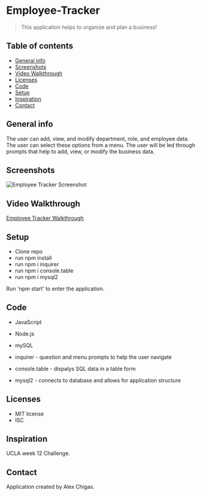 # Employee-Tracker
> This application helps to organize and plan a business!

## Table of contents
* [General info](#general-info)
* [Screenshots](#screenshots)
* [Video Walkthrough](#video_walkthrough)
* [Licenses](#licenses)
* [Code](#code)
* [Setup](#setup)
* [Inspiration](#inspiration)
* [Contact](#contact)

## General info
The user can add, view, and modify department, role, and employee data. The user can select these options from a menu. The user will be led through prompts that help to add, view, or modify the business data.

## Screenshots
![Employee Tracker Screenshot](./public/images/Note-taker.png)

## Video Walkthrough 
[Employee Tracker Walkthrough](https://damp-bastion-26381.herokuapp.com)

## Setup
* Clone repo
* run npm install
* run npm i inquirer
* run npm i console.table
* run npm i mysql2

Run 'npm start' to enter the application.

## Code
* JavaScript
* Node.js
* mySQL

* inquirer - question and menu prompts to help the user navigate
* console.table - dispalys SQL data in a table form
* mysql2 - connects to database and allows for application structure

## Licenses
* MIT license
* ISC

## Inspiration
UCLA week 12 Challenge. 

## Contact
Application created by Alex Chigas. 
